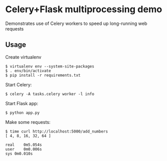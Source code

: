 Celery+Flask multiprocessing demo
=================================

Demonstrates use of Celery workers to speed up long-running web requests

Usage
-----

Create virtualenv

    $ virtualenv env --system-site-packages
    $ . env/bin/activate
    $ pip install -r requirements.txt

Start Celery:

    $ celery -A tasks.celery worker -l info

Start Flask app:

    $ python app.py

Make some requests:

    $ time curl http://localhost:5000/add_numbers
    [ 4, 8, 16, 32, 64 ]

    real	0m5.054s
    user	0m0.006s
    sys	0m0.010s

